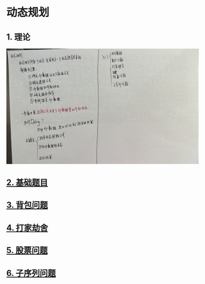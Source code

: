 # 动态规划

## 1. 理论

![IMG_2340](Readme.assets/IMG_2340.jpg) 

## [2. 基础题目](https://github.com/niu0217/Algorithm/blob/main/DynamicProgramming/%E5%9F%BA%E7%A1%80%E9%A2%98%E7%9B%AE.md)

## [3. 背包问题](https://github.com/niu0217/Algorithm/blob/main/DynamicProgramming/%E8%83%8C%E5%8C%85%E9%97%AE%E9%A2%98.md)

## [4. 打家劫舍](https://github.com/niu0217/Algorithm/blob/main/DynamicProgramming/%E6%89%93%E5%AE%B6%E5%8A%AB%E8%88%8D.md)

## [5. 股票问题](https://github.com/niu0217/Algorithm/blob/main/DynamicProgramming/%E8%82%A1%E7%A5%A8%E9%97%AE%E9%A2%98.md)

## [6. 子序列问题](https://github.com/niu0217/Algorithm/blob/main/DynamicProgramming/%E5%AD%90%E5%BA%8F%E5%88%97%E9%97%AE%E9%A2%98.md)

